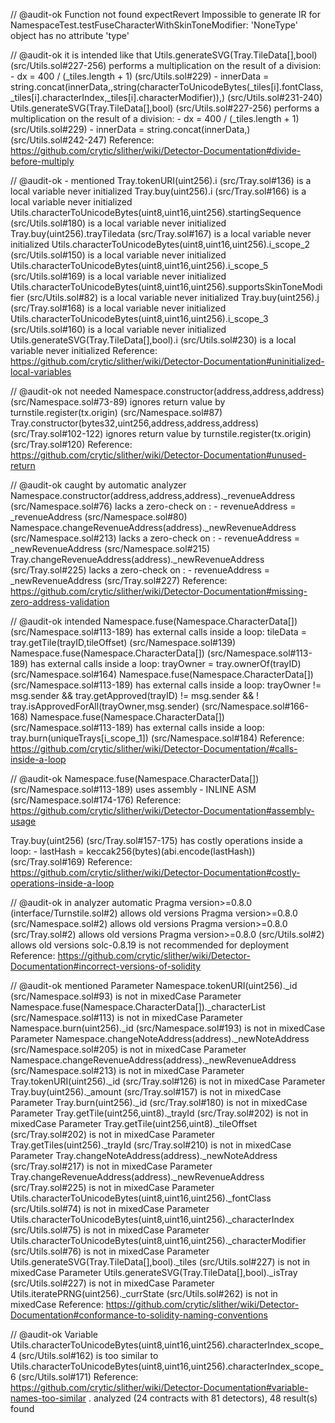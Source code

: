 // @audit-ok
Function not found expectRevert
Impossible to generate IR for NamespaceTest.testFuseCharacterWithSkinToneModifier:
 'NoneType' object has no attribute 'type'

// @audit-ok it is intended like that
Utils.generateSVG(Tray.TileData[],bool) (src/Utils.sol#227-256) performs a multiplication on the result of a division:
        - dx = 400 / (_tiles.length + 1) (src/Utils.sol#229)
        - innerData = string.concat(innerData,<text dominant-baseline="middle" text-anchor="middle" y="100" x=",LibString.toString(dx * (i + 1)),">,string(characterToUnicodeBytes(_tiles[i].fontClass,_tiles[i].characterIndex,_tiles[i].characterModifier)),</text>) (src/Utils.sol#231-240)
Utils.generateSVG(Tray.TileData[],bool) (src/Utils.sol#227-256) performs a multiplication on the result of a division:
        - dx = 400 / (_tiles.length + 1) (src/Utils.sol#229)
        - innerData = string.concat(innerData,<rect width="34" height="60" y="70" x=",LibString.toString(dx * (i + 1) - 17)," stroke="black" stroke-width="1" fill="none"></rect>) (src/Utils.sol#242-247)
Reference: https://github.com/crytic/slither/wiki/Detector-Documentation#divide-before-multiply

// @audit-ok - mentioned
Tray.tokenURI(uint256).i (src/Tray.sol#136) is a local variable never initialized
Tray.buy(uint256).i (src/Tray.sol#166) is a local variable never initialized
Utils.characterToUnicodeBytes(uint8,uint16,uint256).startingSequence (src/Utils.sol#180) is a local variable never initialized
Tray.buy(uint256).trayTiledata (src/Tray.sol#167) is a local variable never initialized
Utils.characterToUnicodeBytes(uint8,uint16,uint256).i_scope_2 (src/Utils.sol#150) is a local variable never initialized
Utils.characterToUnicodeBytes(uint8,uint16,uint256).i_scope_5 (src/Utils.sol#169) is a local variable never initialized
Utils.characterToUnicodeBytes(uint8,uint16,uint256).supportsSkinToneModifier (src/Utils.sol#82) is a local variable never initialized
Tray.buy(uint256).j (src/Tray.sol#168) is a local variable never initialized
Utils.characterToUnicodeBytes(uint8,uint16,uint256).i_scope_3 (src/Utils.sol#160) is a local variable never initialized
Utils.generateSVG(Tray.TileData[],bool).i (src/Utils.sol#230) is a local variable never initialized
Reference: https://github.com/crytic/slither/wiki/Detector-Documentation#uninitialized-local-variables

// @audit-ok not needed
Namespace.constructor(address,address,address) (src/Namespace.sol#73-89) ignores return value by turnstile.register(tx.origin) (src/Namespace.sol#87)
Tray.constructor(bytes32,uint256,address,address,address) (src/Tray.sol#102-122) ignores return value by turnstile.register(tx.origin) (src/Tray.sol#120)
Reference: https://github.com/crytic/slither/wiki/Detector-Documentation#unused-return

// @audit-ok caught by automatic analyzer
Namespace.constructor(address,address,address)._revenueAddress (src/Namespace.sol#76) lacks a zero-check on :
                - revenueAddress = _revenueAddress (src/Namespace.sol#80)
Namespace.changeRevenueAddress(address)._newRevenueAddress (src/Namespace.sol#213) lacks a zero-check on :
                - revenueAddress = _newRevenueAddress (src/Namespace.sol#215)
Tray.changeRevenueAddress(address)._newRevenueAddress (src/Tray.sol#225) lacks a zero-check on :
                - revenueAddress = _newRevenueAddress (src/Tray.sol#227)
Reference: https://github.com/crytic/slither/wiki/Detector-Documentation#missing-zero-address-validation

// @audit-ok intended
Namespace.fuse(Namespace.CharacterData[]) (src/Namespace.sol#113-189) has external calls inside a loop: tileData = tray.getTile(trayID,tileOffset) (src/Namespace.sol#139)
Namespace.fuse(Namespace.CharacterData[]) (src/Namespace.sol#113-189) has external calls inside a loop: trayOwner = tray.ownerOf(trayID) (src/Namespace.sol#164)
Namespace.fuse(Namespace.CharacterData[]) (src/Namespace.sol#113-189) has external calls inside a loop: trayOwner != msg.sender && tray.getApproved(trayID) != msg.sender && ! tray.isApprovedForAll(trayOwner,msg.sender) (src/Namespace.sol#166-168)
Namespace.fuse(Namespace.CharacterData[]) (src/Namespace.sol#113-189) has external calls inside a loop: tray.burn(uniqueTrays[i_scope_1]) (src/Namespace.sol#184)
Reference: https://github.com/crytic/slither/wiki/Detector-Documentation/#calls-inside-a-loop

// @audit-ok 
Namespace.fuse(Namespace.CharacterData[]) (src/Namespace.sol#113-189) uses assembly
        - INLINE ASM (src/Namespace.sol#174-176)
Reference: https://github.com/crytic/slither/wiki/Detector-Documentation#assembly-usage

Tray.buy(uint256) (src/Tray.sol#157-175) has costly operations inside a loop:
        - lastHash = keccak256(bytes)(abi.encode(lastHash)) (src/Tray.sol#169)
Reference: https://github.com/crytic/slither/wiki/Detector-Documentation#costly-operations-inside-a-loop

// @audit-ok in analyzer automatic
Pragma version>=0.8.0 (interface/Turnstile.sol#2) allows old versions
Pragma version>=0.8.0 (src/Namespace.sol#2) allows old versions
Pragma version>=0.8.0 (src/Tray.sol#2) allows old versions
Pragma version>=0.8.0 (src/Utils.sol#2) allows old versions
solc-0.8.19 is not recommended for deployment
Reference: https://github.com/crytic/slither/wiki/Detector-Documentation#incorrect-versions-of-solidity

// @audit-ok mentioned
Parameter Namespace.tokenURI(uint256)._id (src/Namespace.sol#93) is not in mixedCase
Parameter Namespace.fuse(Namespace.CharacterData[])._characterList (src/Namespace.sol#113) is not in mixedCase
Parameter Namespace.burn(uint256)._id (src/Namespace.sol#193) is not in mixedCase
Parameter Namespace.changeNoteAddress(address)._newNoteAddress (src/Namespace.sol#205) is not in mixedCase
Parameter Namespace.changeRevenueAddress(address)._newRevenueAddress (src/Namespace.sol#213) is not in mixedCase
Parameter Tray.tokenURI(uint256)._id (src/Tray.sol#126) is not in mixedCase
Parameter Tray.buy(uint256)._amount (src/Tray.sol#157) is not in mixedCase
Parameter Tray.burn(uint256)._id (src/Tray.sol#180) is not in mixedCase
Parameter Tray.getTile(uint256,uint8)._trayId (src/Tray.sol#202) is not in mixedCase
Parameter Tray.getTile(uint256,uint8)._tileOffset (src/Tray.sol#202) is not in mixedCase
Parameter Tray.getTiles(uint256)._trayId (src/Tray.sol#210) is not in mixedCase
Parameter Tray.changeNoteAddress(address)._newNoteAddress (src/Tray.sol#217) is not in mixedCase
Parameter Tray.changeRevenueAddress(address)._newRevenueAddress (src/Tray.sol#225) is not in mixedCase
Parameter Utils.characterToUnicodeBytes(uint8,uint16,uint256)._fontClass (src/Utils.sol#74) is not in mixedCase
Parameter Utils.characterToUnicodeBytes(uint8,uint16,uint256)._characterIndex (src/Utils.sol#75) is not in mixedCase
Parameter Utils.characterToUnicodeBytes(uint8,uint16,uint256)._characterModifier (src/Utils.sol#76) is not in mixedCase
Parameter Utils.generateSVG(Tray.TileData[],bool)._tiles (src/Utils.sol#227) is not in mixedCase
Parameter Utils.generateSVG(Tray.TileData[],bool)._isTray (src/Utils.sol#227) is not in mixedCase
Parameter Utils.iteratePRNG(uint256)._currState (src/Utils.sol#262) is not in mixedCase
Reference: https://github.com/crytic/slither/wiki/Detector-Documentation#conformance-to-solidity-naming-conventions

// @audit-ok
Variable Utils.characterToUnicodeBytes(uint8,uint16,uint256).characterIndex_scope_4 (src/Utils.sol#162) is too similar to Utils.characterToUnicodeBytes(uint8,uint16,uint256).characterIndex_scope_6 (src/Utils.sol#171)
Reference: https://github.com/crytic/slither/wiki/Detector-Documentation#variable-names-too-similar
. analyzed (24 contracts with 81 detectors), 48 result(s) found